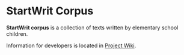 # StartWrit Corpus

**StartWrit corpus** is a collection of texts written by elementary school children.

Information for developers is located in [Project Wiki]().